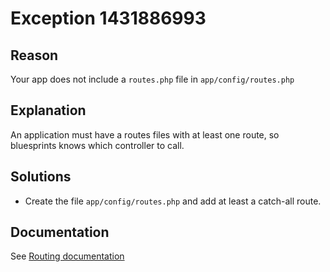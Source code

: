 # Exception 1431886993

## Reason

Your app does not include a `routes.php` file in `app/config/routes.php`

## Explanation

An application must have a routes files with at least one route, so bluesprints knows which controller to call.

## Solutions

* Create the file `app/config/routes.php` and add at least a catch-all route.

## Documentation

See [Routing documentation](../Routing.md)
